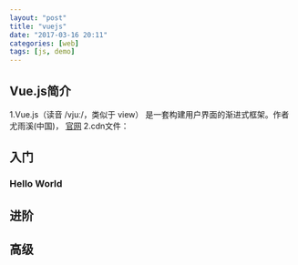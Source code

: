 ```yaml
---
layout: "post"
title: "vuejs"
date: "2017-03-16 20:11"
categories: [web]
tags: [js, demo]
---
```


## Vue.js简介

1.Vue.js（读音 /vjuː/，类似于 view） 是一套构建用户界面的渐进式框架。作者尤雨溪(中国)， [官网](http://cn.vuejs.org/)
2.cdn文件：<script src="https://unpkg.com/vue/dist/vue.js"></script>

## 入门

### Hello World



## 进阶


## 高级
